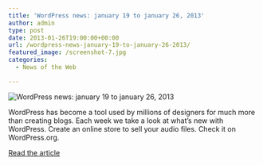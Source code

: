 ```yaml
---
title: 'WordPress news: january 19 to january 26, 2013'
author: admin
type: post
date: 2013-01-26T19:00:00+00:00
url: /wordpress-news-january-19-to-january-26-2013/
featured_image: /screenshot-7.jpg
categories:
  - News of the Web

---
```

<img src="https://i2.wp.com/www.designer-daily.com/wp-content/uploads/2013/01/screenshot-7.jpg?w=700" alt="WordPress news: january 19 to january 26, 2013" data-recalc-dims="1" />

WordPress has become a tool used by millions of designers for much more than creating blogs. Each week we take a look at what’s new with WordPress. Create an online store to sell your audio files. Check it on WordPress.org.

<a href="http://www.designer-daily.com/wordpress-news-january-19-to-january-26-2013-31312" title="WordPress news: january 19 to january 26, 2013" target="_blank">Read the article</a>
